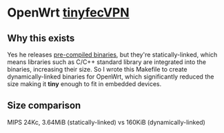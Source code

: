 # OpenWrt [tinyfecVPN](https://github.com/wangyu-/tinyfecVPN)

Why this exists
---
Yes he releases [pre-compiled binaries](https://github.com/wangyu-/tinyfecVPN/releases), but they're statically-linked, which means libraries such as C/C++ standard library are integrated into the binaries, increasing their size. So I wrote this Makefile to create dynamically-linked binaries for OpenWrt, which significantly reduced the size making it **tiny** enough to fit in embedded devices.

Size comparison
---
MIPS 24Kc, 3.64MiB (statically-linked) vs 160KiB (dynamically-linked)
